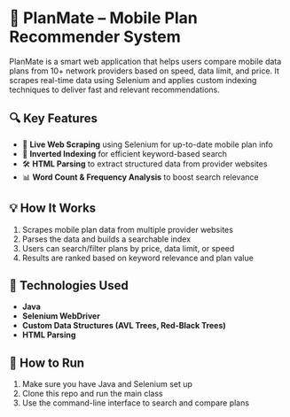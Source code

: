# 📱 PlanMate – Mobile Plan Recommender System

PlanMate is a smart web application that helps users compare mobile data plans from 10+ network providers based on speed, data limit, and price. It scrapes real-time data using Selenium and applies custom indexing techniques to deliver fast and relevant recommendations.

## 🔍 Key Features
- 🔄 **Live Web Scraping** using Selenium for up-to-date mobile plan info
- 🧠 **Inverted Indexing** for efficient keyword-based search
- 🛠️ **HTML Parsing** to extract structured data from provider websites
- 📊 **Word Count & Frequency Analysis** to boost search relevance

## 💡 How It Works
1. Scrapes mobile plan data from multiple provider websites
2. Parses the data and builds a searchable index
3. Users can search/filter plans by price, data limit, or speed
4. Results are ranked based on keyword relevance and plan value

## 🧪 Technologies Used
- **Java**
- **Selenium WebDriver**
- **Custom Data Structures (AVL Trees, Red-Black Trees)**
- **HTML Parsing**

## 🚀 How to Run
1. Make sure you have Java and Selenium set up
2. Clone this repo and run the main class
3. Use the command-line interface to search and compare plans
